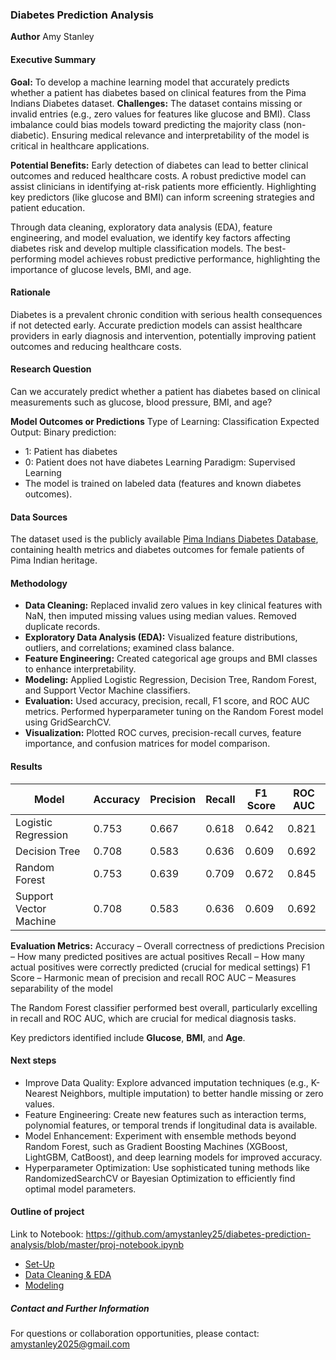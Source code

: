 ### Diabetes Prediction Analysis

**Author**
Amy Stanley

#### Executive Summary
**Goal:**
To develop a machine learning model that accurately predicts whether a patient has diabetes based on clinical features from the Pima Indians Diabetes dataset.
**Challenges:**
The dataset contains missing or invalid entries (e.g., zero values for features like glucose and BMI).
Class imbalance could bias models toward predicting the majority class (non-diabetic).
Ensuring medical relevance and interpretability of the model is critical in healthcare applications.

**Potential Benefits:**
Early detection of diabetes can lead to better clinical outcomes and reduced healthcare costs.
A robust predictive model can assist clinicians in identifying at-risk patients more efficiently.
Highlighting key predictors (like glucose and BMI) can inform screening strategies and patient education.

Through data cleaning, exploratory data analysis (EDA), feature engineering, and model evaluation, we identify key factors affecting diabetes risk and develop multiple classification models. The best-performing model achieves robust predictive performance, highlighting the importance of glucose levels, BMI, and age.

#### Rationale
Diabetes is a prevalent chronic condition with serious health consequences if not detected early. Accurate prediction models can assist healthcare providers in early diagnosis and intervention, potentially improving patient outcomes and reducing healthcare costs.

#### Research Question
Can we accurately predict whether a patient has diabetes based on clinical measurements such as glucose, blood pressure, BMI, and age?


**Model Outcomes or Predictions**
Type of Learning: Classification
Expected Output: Binary prediction:
- 1: Patient has diabetes
- 0: Patient does not have diabetes
Learning Paradigm: Supervised Learning
- The model is trained on labeled data (features and known diabetes outcomes).

#### Data Sources
The dataset used is the publicly available [Pima Indians Diabetes Database](https://www.kaggle.com/uciml/pima-indians-diabetes-database), containing health metrics and diabetes outcomes for female patients of Pima Indian heritage.

#### Methodology

- **Data Cleaning:** Replaced invalid zero values in key clinical features with NaN, then imputed missing values using median values. Removed duplicate records.
- **Exploratory Data Analysis (EDA):** Visualized feature distributions, outliers, and correlations; examined class balance.
- **Feature Engineering:** Created categorical age groups and BMI classes to enhance interpretability.
- **Modeling:** Applied Logistic Regression, Decision Tree, Random Forest, and Support Vector Machine classifiers.
- **Evaluation:** Used accuracy, precision, recall, F1 score, and ROC AUC metrics. Performed hyperparameter tuning on the Random Forest model using GridSearchCV.
- **Visualization:** Plotted ROC curves, precision-recall curves, feature importance, and confusion matrices for model comparison.


#### Results
| Model                  | Accuracy | Precision | Recall | F1 Score | ROC AUC |
|------------------------|----------|-----------|--------|----------|---------|
| Logistic Regression     | 0.753    | 0.667     | 0.618  | 0.642    | 0.821   |
| Decision Tree          | 0.708    | 0.583     | 0.636  | 0.609    | 0.692   |
| Random Forest          | 0.753    | 0.639     | 0.709  | 0.672    | 0.845   |
| Support Vector Machine  | 0.708    | 0.583     | 0.636  | 0.609    | 0.692   |

**Evaluation Metrics:**
Accuracy – Overall correctness of predictions
Precision – How many predicted positives are actual positives
Recall – How many actual positives were correctly predicted (crucial for medical settings)
F1 Score – Harmonic mean of precision and recall
ROC AUC – Measures separability of the model


The Random Forest classifier performed best overall, particularly excelling in recall and ROC AUC, which are crucial for medical diagnosis tasks.

Key predictors identified include **Glucose**, **BMI**, and **Age**.

#### Next steps
- Improve Data Quality: Explore advanced imputation techniques (e.g., K-Nearest Neighbors, multiple imputation) to better handle missing or zero values.
- Feature Engineering: Create new features such as interaction terms, polynomial features, or temporal trends if longitudinal data is available.
- Model Enhancement: Experiment with ensemble methods beyond Random Forest, such as Gradient Boosting Machines (XGBoost, LightGBM, CatBoost), and deep learning models for improved accuracy.
- Hyperparameter Optimization: Use sophisticated tuning methods like RandomizedSearchCV or Bayesian Optimization to efficiently find optimal model parameters.

#### Outline of project
Link to Notebook: https://github.com/amystanley25/diabetes-prediction-analysis/blob/master/proj-notebook.ipynb
- [Set-Up](https://github.com/amystanley25/diabetes-prediction-analysis/blob/master/proj-notebook.ipynb)
- [Data Cleaning & EDA](https://github.com/amystanley25/diabetes-prediction-analysis/blob/master/proj-notebook.ipynb)
- [Modeling](https://github.com/amystanley25/diabetes-prediction-analysis/blob/master/proj-notebook.ipynb)


##### Contact and Further Information
For questions or collaboration opportunities, please contact:  
amystanley2025@gmail.com
